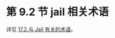 # 第 9.2 节 jail 相关术语

详见 [17.2.与 Jail 有关的术语](https://handbook.bsdcn.org/di-17-zhang-jail/17.2.-yu-jail-you-guan-de-shu-yu.html)。
